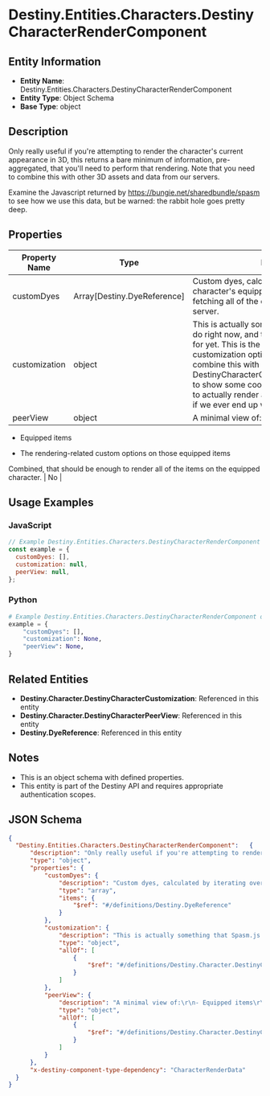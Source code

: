 # Destiny.Entities.Characters.DestinyCharacterRenderComponent

## Entity Information
- **Entity Name**: Destiny.Entities.Characters.DestinyCharacterRenderComponent
- **Entity Type**: Object Schema
- **Base Type**: object

## Description
Only really useful if you're attempting to render the character's current appearance in 3D, this returns a bare minimum of information, pre-aggregated, that you'll need to perform that rendering. Note that you need to combine this with other 3D assets and data from our servers.
Examine the Javascript returned by https://bungie.net/sharedbundle/spasm to see how we use this data, but be warned: the rabbit hole goes pretty deep.

## Properties

| Property Name | Type | Description | Required |
|---------------|------|-------------|----------|
| customDyes | Array[Destiny.DyeReference] | Custom dyes, calculated by iterating over the character's equipped items. Useful for pre-fetching all of the dye data needed from our server. | No |
| customization | object | This is actually something that Spasm.js *doesn't* do right now, and that we don't return assets for yet. This is the data about what character customization options you picked. You can combine this with DestinyCharacterCustomizationOptionDefinition to show some cool info, and hopefully someday to actually render a user's face in 3D. We'll see if we ever end up with time for that. | No |
| peerView | object | A minimal view of:
- Equipped items
- The rendering-related custom options on those equipped items
Combined, that should be enough to render all of the items on the equipped character. | No |

## Usage Examples

### JavaScript
```javascript
// Example Destiny.Entities.Characters.DestinyCharacterRenderComponent object
const example = {
  customDyes: [],
  customization: null,
  peerView: null,
};
```

### Python
```python
# Example Destiny.Entities.Characters.DestinyCharacterRenderComponent object
example = {
    "customDyes": [],
    "customization": None,
    "peerView": None,
}
```

## Related Entities
- **Destiny.Character.DestinyCharacterCustomization**: Referenced in this entity
- **Destiny.Character.DestinyCharacterPeerView**: Referenced in this entity
- **Destiny.DyeReference**: Referenced in this entity

## Notes
- This is an object schema with defined properties.
- This entity is part of the Destiny API and requires appropriate authentication scopes.

## JSON Schema
```json
{
  "Destiny.Entities.Characters.DestinyCharacterRenderComponent":   {
      "description": "Only really useful if you're attempting to render the character's current appearance in 3D, this returns a bare minimum of information, pre-aggregated, that you'll need to perform that rendering. Note that you need to combine this with other 3D assets and data from our servers.\r\nExamine the Javascript returned by https://bungie.net/sharedbundle/spasm to see how we use this data, but be warned: the rabbit hole goes pretty deep.",
      "type": "object",
      "properties": {
          "customDyes": {
              "description": "Custom dyes, calculated by iterating over the character's equipped items. Useful for pre-fetching all of the dye data needed from our server.",
              "type": "array",
              "items": {
                  "$ref": "#/definitions/Destiny.DyeReference"
              }
          },
          "customization": {
              "description": "This is actually something that Spasm.js *doesn't* do right now, and that we don't return assets for yet. This is the data about what character customization options you picked. You can combine this with DestinyCharacterCustomizationOptionDefinition to show some cool info, and hopefully someday to actually render a user's face in 3D. We'll see if we ever end up with time for that.",
              "type": "object",
              "allOf": [
                  {
                      "$ref": "#/definitions/Destiny.Character.DestinyCharacterCustomization"
                  }
              ]
          },
          "peerView": {
              "description": "A minimal view of:\r\n- Equipped items\r\n- The rendering-related custom options on those equipped items\r\nCombined, that should be enough to render all of the items on the equipped character.",
              "type": "object",
              "allOf": [
                  {
                      "$ref": "#/definitions/Destiny.Character.DestinyCharacterPeerView"
                  }
              ]
          }
      },
      "x-destiny-component-type-dependency": "CharacterRenderData"
  }
}
```
